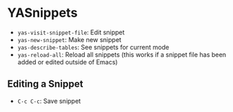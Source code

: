 # YASnippets

- `yas-visit-snippet-file`: Edit snippet
- `yas-new-snippet`: Make new snippet
- `yas-describe-tables`: See snippets for current mode
- `yas-reload-all`: Reload all snippets (this works if a snippet file has been added or edited outside of Emacs)

## Editing a Snippet

- `C-c C-c`: Save snippet

